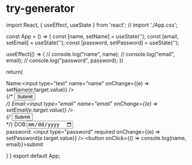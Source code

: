 # try-generator

import React, { useEffect, useState } from 'react';
// import './App.css';

const App = () => {
  const [name, setName] = useState('');
  const [email, setEmail] = useState('');
  const [password, setPassword] = useState('');

  useEffect(() => {
    // console.log("name", name);
    // console.log("email", email);
    // console.log("password", password);
  })

  return(
    <div>
      <form className='tc bg-light-green '>
           <label>
            Name:<input type="text" name="name" onChange={(e) => setName(e.target.value)} />
           </label> <br/> 
           {/* <input type="submit" value="Submit" /> <br/>  */}
           <label> 
            Email:<input type="email" name="email" onChange={(e) => setEmail(e.target.value)} />
          </label> <br/> 
           {/* <input type="submit" value="Submit" /> <br/> */}
           <label>
            DOB:<input type="date" name="dob" />
          </label> <br/>
          <label>
            password: <input type="password" required onChange={(e) => setPassword(e.target.value)} />
          </label>
          <button onClick={() => console.log(name, email)}>submit</button>
      </form>
    </div> 
       
  )
}
export default App;
